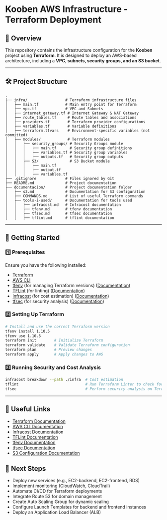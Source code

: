 # **Kooben AWS Infrastructure - Terraform Deployment**

## **📌 Overview**
This repository contains the infrastructure configuration for the **Kooben** project using **Terraform**. It is designed to deploy an AWS-based architecture, including a **VPC, subnets, security groups, and an S3 bucket**.

---

## **🛠 Project Structure**
```
.
├── infra/                 # Terraform infrastructure files
│   ├── main.tf            # Main entry point for Terraform
│   ├── vpc.tf             # VPC and Subnets
│   ├── internet_gateway.tf # Internet Gateway & NAT Gateway
│   ├── route_tables.tf     # Route tables and associations
│   ├── providers.tf        # Terraform provider configurations
│   ├── variables.tf        # Variable definitions
│   ├── terraform.tfvars    # Environment-specific variables (not committed)
│   ├── modules/            # Terraform modules
│   │   ├── security_groups/ # Security Groups module
│   │   │   ├── main.tf      # Security group definitions
│   │   │   ├── variables.tf # Security group variables
│   │   │   ├── outputs.tf   # Security group outputs
│   │   ├── S3/              # S3 Bucket module
│   │   │   ├── main.tf
│   │   │   ├── output.tf
│   │   │   ├── variables.tf
├── .gitignore             # Files ignored by Git
├── README.md              # Project documentation
├── documentacion/         # Project documentation folder
│   ├── s3.md              # Documentation for S3 configuration
│   ├── COMMANDS.md        # List of useful Terraform commands
│   ├── tools-i-used/      # Documentation for tools used
│   │   ├── infracost.md   # Infracost documentation
│   │   ├── tfenv.md       # tfenv documentation
│   │   ├── tfsec.md       # tfsec documentation
│   │   ├── tflint.md      # tflint documentation
```

---

## **🚀 Getting Started**
### **1️⃣ Prerequisites**
Ensure you have the following installed:
- [Terraform](https://developer.hashicorp.com/terraform/downloads)
- [AWS CLI](https://aws.amazon.com/cli/)
- [tfenv](https://github.com/tfutils/tfenv) (for managing Terraform versions) ([Documentation](documentacion/tools-i-used/tfenv.md))
- [TFLint](https://github.com/terraform-linters/tflint) (for linting) ([Documentation](documentacion/tools-i-used/tflint.md))
- [Infracost](https://www.infracost.io/) (for cost estimation) ([Documentation](documentacion/tools-i-used/infracost.md))
- [tfsec](https://aquasecurity.github.io/tfsec/) (for security analysis) ([Documentation](documentacion/tools-i-used/tfsec.md))

### **2️⃣ Setting Up Terraform**
```bash
# Install and use the correct Terraform version
tfenv install 1.10.5  
tfenv use 1.10.5      
terraform init        # Initialize Terraform
terraform validate    # Validate Terraform configuration
terraform plan        # Preview changes
terraform apply       # Apply changes to AWS
```

### **3️⃣ Running Security and Cost Analysis**
```bash
infracost breakdown --path ./infra  # Cost estimation
tflint                              # Run Terraform Linter to check for best practices
tfsec                               # Perform security analysis on Terraform configuration
```

---

## **🔗 Useful Links**
- [Terraform Documentation](https://developer.hashicorp.com/terraform/docs)
- [AWS CLI Documentation](https://docs.aws.amazon.com/cli/latest/userguide/cli-configure-quickstart.html)
- [Infracost Documentation](documentacion/tools-i-used/infracost.md)
- [TFLint Documentation](documentacion/tools-i-used/tflint.md)
- [tfenv Documentation](documentacion/tools-i-used/tfenv.md)
- [tfsec Documentation](documentacion/tools-i-used/tfsec.md)
- [S3 Configuration Documentation](documentacion/s3.md)

## **📌 Next Steps**
- Deploy new services (e.g., EC2-backend, EC2-frontend, RDS)
- Implement monitoring (CloudWatch, CloudTrail)
- Automate CI/CD for Terraform deployments
- Integrate Route 53 for domain management
- Create Auto Scaling Group for dynamic scaling
- Configure Launch Templates for backend and frontend instances
- Deploy an Application Load Balancer (ALB)

